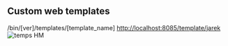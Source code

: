## Custom web templates
/bin/[ver]/templates/[template_name]
[http://localhost:8085/template/jarek](http://localhost:8085/template/jarek)
![temps HM](https://user-images.githubusercontent.com/179938/207020005-473bc526-d060-4e30-ac90-f53aad890eda.gif)
